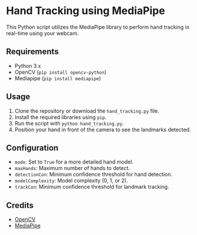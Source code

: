 # Hand Tracking using MediaPipe

This Python script utilizes the MediaPipe library to perform hand tracking in real-time using your webcam.

## Requirements

- Python 3.x
- OpenCV (`pip install opencv-python`)
- Mediapipe (`pip install mediapipe`)

## Usage

1. Clone the repository or download the `hand_tracking.py` file.
2. Install the required libraries using `pip`.
3. Run the script with `python hand_tracking.py`.
4. Position your hand in front of the camera to see the landmarks detected.

## Configuration

- `mode`: Set to `True` for a more detailed hand model.
- `maxHands`: Maximum number of hands to detect.
- `detectionCon`: Minimum confidence threshold for hand detection.
- `modelComplexity`: Model complexity (0, 1, or 2).
- `trackCon`: Minimum confidence threshold for landmark tracking.

## Credits

- [OpenCV](https://opencv.org/)
- [MediaPipe](https://mediapipe.dev/)


